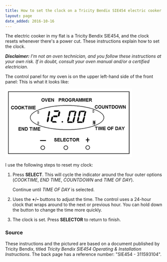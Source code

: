 ```yaml
---
title: How to set the clock on a Tricity Bendix SIE454 electric cooker
layout: page
date_added: 2016-10-16
---
```


The electric cooker in my flat is a Tricity Bendix SIE454, and the clock resets whenever there's a power cut.
These instructions explain how to set the clock.

_**Disclaimer:** I'm not an oven technician, and you follow these instructions at your own risk.
If in doubt, consult your oven manual and/or a certified electrician._

The control panel for my oven is on the upper left-hand side of the front panel:
This is what it looks like:

![Control panel for a Tricity Bendix SIE454 cooker](/images/notes/tricity-sie454.png)

I use the following steps to reset my clock:

1.  Press **SELECT**.
    This will cycle the indicator around the four outer options (*COOKTIME*, *END TIME*, *COUNTDOWN* and *TIME OF DAY*).

    Continue until *TIME OF DAY* is selected.

2.  Uses the **+**/**&ndash;** buttons to adjust the time.
    The control uses a 24-hour clock that wraps around to the next or previous hour.
    You can hold down the button to change the time more quickly.

3.  The clock is set.
    Press **SELECTOR** to return to finish.

### Source

These instructions and the pictured are based on a document published by Tricity Bendix, titled *Tricity Bendix SIE454 Operating & Installation Instructions*.
The back page has a reference number: "SIE454 - 311593104".
